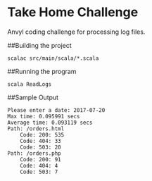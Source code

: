 Take Home Challenge
===================
Anvyl coding challenge for processing log files.

##Building the project
```
scalac src/main/scala/*.scala
```

##Running the program
```
scala ReadLogs
```

##Sample Output
```
Please enter a date: 2017-07-20
Max time: 0.095991 secs
Average time: 0.093119 secs
Path: /orders.html
	Code: 200: 535
	Code: 404: 33
	Code: 503: 20
Path: /orders.php
	Code: 200: 91
	Code: 404: 4
	Code: 503: 7
```